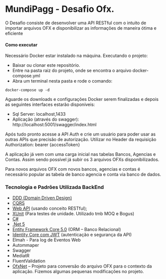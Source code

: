 # MundiPagg - Desafio Ofx. 

O Desafio consiste de desenvolver uma API RESTful com o intuito de importar arquivos OFX e disponibilizar as informações de maneira ótima e eficiente

#### Como executar
Necessário Docker estar instalado na máquina.
Executando o projeto:
- Baixar ou clonar este repositório.
- Entre na pasta raiz do projeto, onde se encontra o arquivo docker-compose.yml 
- Abra um terminal nesta pasta e rode o comando:

```
docker-compose up -d
```

Aguarde os downloads e configurações Docker serem finalizadas e depois as seguintes interfaces estarão disponíveis:
- Sql Server: localhost,1433 
- Aplicação (através do swagger): http://localhost:5001/swagger/index.html


Após tudo pronto acesse a API Auth e crie um usuário para poder usar as outras APIs que precisão de autorização. Utilizar no Header da requisição Authorization: bearer {accessToken}

A aplicação já vem com uma carga inicial nas tabelas Bancos, Agencias e Contas. Assim sendo possível já subir os 3 arquivos OFXs disponibilizados. 

Para novos arquivos OFX com novos bancos, agencias e contas é necessário popular as tabela de banco agencia e conta via banco de dados.



 
### Tecnologia e Padrões Utilizada BackEnd
- [DDD (Domain Driven Design)](https://en.wikipedia.org/wiki/Domain-driven_design)
- [CQRS](https://docs.microsoft.com/pt-br/azure/architecture/patterns/cqrs)
- [Web API]( https://docs.microsoft.com/pt-br/aspnet/core/web-api/?view=aspnetcore-5.0) (usando conceito RESTful);
- [XUnit](https://xunit.net/) (Para testes de unidade. Utilizado tmb MOQ e Bogus)
- [C# ](https://msdn.microsoft.com/en-us/library/kx37x362.aspx) 
- [.Net 5](https://docs.microsoft.com/pt-br/dotnet/core/dotnet-five) 
- [Entity Framework Core 5.0]( https://docs.microsoft.com/en-us/ef/core/what-is-new/ef-core-5.0/whatsnew) (ORM – Banco Relacional)
- [Identity Core com JWT]( https://docs.microsoft.com/en-us/aspnet/core/security/?view=aspnetcore-5.0) (autenticação e segurança da API)
- Elmah - Para log de Eventos Web
- Autommaper 
- Swagger
- MediatR
- FluentValidation
- [OfxNet](https://github.com/jim-dale/BankingTools) – Projeto para conversão do arquivo OFX para o contexto da aplicação. Fizemos algumas pequenas modificações no projeto.


